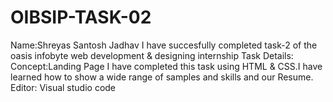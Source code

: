 # OIBSIP-TASK-02
Name:Shreyas Santosh Jadhav
I have succesfully completed task-2 of the oasis infobyte web development & designing internship 
Task Details: Concept:Landing Page 
I have completed this task using HTML & CSS.I have learned how to show a wide range of samples and skills and our Resume. 
Editor: Visual studio code
